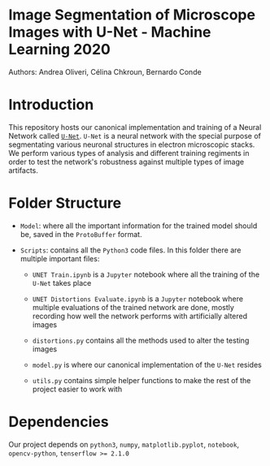 # Image Segmentation of Microscope Images with U-Net - Machine Learning 2020
Authors: Andrea Oliveri, Célina Chkroun, Bernardo Conde

# Introduction
This repository hosts our canonical implementation and training of a Neural Network called [`U-Net`](https://arxiv.org/abs/1505.04597).
`U-Net` is a neural network with the special purpose of segmentating various neuronal structures in electron microscopic stacks.
We perform various types of analysis and different training regiments in order to test the network's robustness against multiple
types of image artifacts.

# Folder Structure
- `Model`: where all the important information for the trained model should be, saved in the `ProtoBuffer` format.

- `Scripts`: contains all the `Python3` code files. In this folder there are multiple important files:
  - `UNET Train.ipynb` is a `Jupyter` notebook where all the training of the `U-Net` takes place
  
  - `UNET Distortions Evaluate.ipynb` is a `Jupyter` notebook where multiple evaluations of the trained network are done,
  mostly recording how well the network performs with artificially altered images
  
  - `distortions.py` contains all the methods used to alter the testing images
  
  - `model.py` is where our canonical implementation of the `U-Net` resides
  
  - `utils.py` contains simple helper functions to make the rest of the project easier to work with
  
# Dependencies
Our project depends on `python3`, `numpy`, `matplotlib.pyplot`, `notebook`, `opencv-python`, `tenserflow >= 2.1.0`
